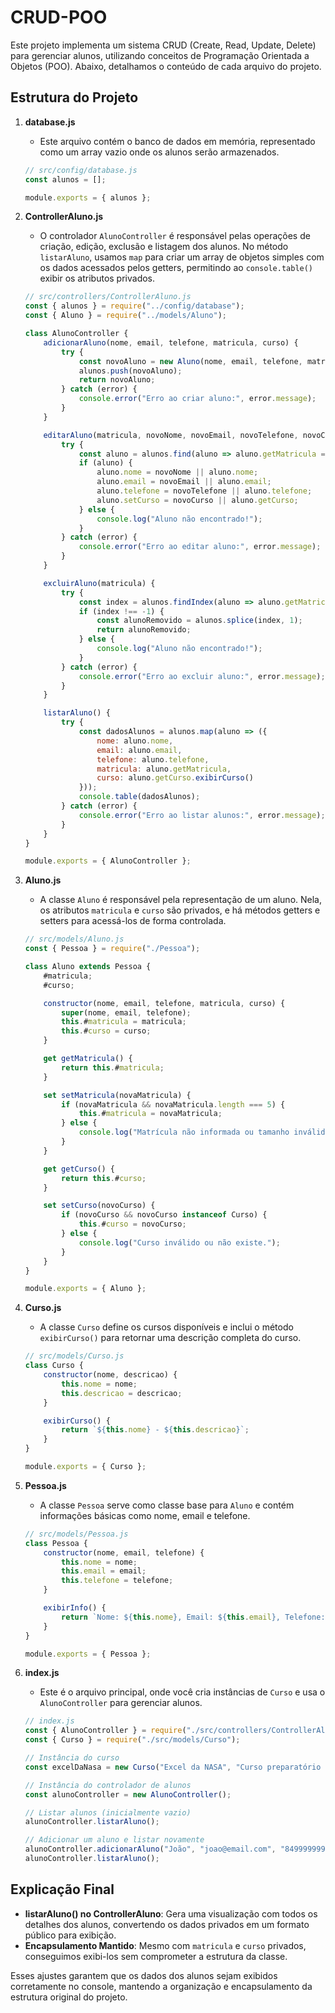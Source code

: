 # CRUD-POO

Este projeto implementa um sistema CRUD (Create, Read, Update, Delete) para gerenciar alunos, utilizando conceitos de Programação Orientada a Objetos (POO). Abaixo, detalhamos o conteúdo de cada arquivo do projeto.

## Estrutura do Projeto

1. **database.js**
    - Este arquivo contém o banco de dados em memória, representado como um array vazio onde os alunos serão armazenados.

    ```javascript
    // src/config/database.js
    const alunos = [];

    module.exports = { alunos };
    ```

2. **ControllerAluno.js**
    - O controlador `AlunoController` é responsável pelas operações de criação, edição, exclusão e listagem dos alunos. No método `listarAluno`, usamos `map` para criar um array de objetos simples com os dados acessados pelos getters, permitindo ao `console.table()` exibir os atributos privados.

    ```javascript
    // src/controllers/ControllerAluno.js
    const { alunos } = require("../config/database");
    const { Aluno } = require("../models/Aluno");

    class AlunoController {
        adicionarAluno(nome, email, telefone, matricula, curso) {
            try {
                const novoAluno = new Aluno(nome, email, telefone, matricula, curso);
                alunos.push(novoAluno);
                return novoAluno;
            } catch (error) {
                console.error("Erro ao criar aluno:", error.message);
            }
        }

        editarAluno(matricula, novoNome, novoEmail, novoTelefone, novoCurso) {
            try {
                const aluno = alunos.find(aluno => aluno.getMatricula === matricula);
                if (aluno) {
                    aluno.nome = novoNome || aluno.nome;
                    aluno.email = novoEmail || aluno.email;
                    aluno.telefone = novoTelefone || aluno.telefone;
                    aluno.setCurso = novoCurso || aluno.getCurso;
                } else {
                    console.log("Aluno não encontrado!");
                }
            } catch (error) {
                console.error("Erro ao editar aluno:", error.message);
            }
        }

        excluirAluno(matricula) {
            try {
                const index = alunos.findIndex(aluno => aluno.getMatricula === matricula);
                if (index !== -1) {
                    const alunoRemovido = alunos.splice(index, 1);
                    return alunoRemovido;
                } else {
                    console.log("Aluno não encontrado!");
                }
            } catch (error) {
                console.error("Erro ao excluir aluno:", error.message);
            }
        }

        listarAluno() {
            try {
                const dadosAlunos = alunos.map(aluno => ({
                    nome: aluno.nome,
                    email: aluno.email,
                    telefone: aluno.telefone,
                    matricula: aluno.getMatricula,
                    curso: aluno.getCurso.exibirCurso()
                }));
                console.table(dadosAlunos);
            } catch (error) {
                console.error("Erro ao listar alunos:", error.message);
            }
        }
    }

    module.exports = { AlunoController };
    ```

3. **Aluno.js**
    - A classe `Aluno` é responsável pela representação de um aluno. Nela, os atributos `matricula` e `curso` são privados, e há métodos getters e setters para acessá-los de forma controlada.

    ```javascript
    // src/models/Aluno.js
    const { Pessoa } = require("./Pessoa");

    class Aluno extends Pessoa {
        #matricula;
        #curso;

        constructor(nome, email, telefone, matricula, curso) {
            super(nome, email, telefone);
            this.#matricula = matricula;
            this.#curso = curso;
        }

        get getMatricula() {
            return this.#matricula;
        }

        set setMatricula(novaMatricula) {
            if (novaMatricula && novaMatricula.length === 5) {
                this.#matricula = novaMatricula;
            } else {
                console.log("Matrícula não informada ou tamanho inválido.");
            }
        }

        get getCurso() {
            return this.#curso;
        }

        set setCurso(novoCurso) {
            if (novoCurso && novoCurso instanceof Curso) {
                this.#curso = novoCurso;
            } else {
                console.log("Curso inválido ou não existe.");
            }
        }
    }

    module.exports = { Aluno };
    ```

4. **Curso.js**
    - A classe `Curso` define os cursos disponíveis e inclui o método `exibirCurso()` para retornar uma descrição completa do curso.

    ```javascript
    // src/models/Curso.js
    class Curso {
        constructor(nome, descricao) {
            this.nome = nome;
            this.descricao = descricao;
        }

        exibirCurso() {
            return `${this.nome} - ${this.descricao}`;
        }
    }

    module.exports = { Curso };
    ```

5. **Pessoa.js**
    - A classe `Pessoa` serve como classe base para `Aluno` e contém informações básicas como nome, email e telefone.

    ```javascript
    // src/models/Pessoa.js
    class Pessoa {
        constructor(nome, email, telefone) {
            this.nome = nome;
            this.email = email;
            this.telefone = telefone;
        }

        exibirInfo() {
            return `Nome: ${this.nome}, Email: ${this.email}, Telefone: ${this.telefone}`;
        }
    }

    module.exports = { Pessoa };
    ```

6. **index.js**
    - Este é o arquivo principal, onde você cria instâncias de `Curso` e usa o `AlunoController` para gerenciar alunos.

    ```javascript
    // index.js
    const { AlunoController } = require("./src/controllers/ControllerAluno");
    const { Curso } = require("./src/models/Curso");

    // Instância do curso
    const excelDaNasa = new Curso("Excel da NASA", "Curso preparatório para dev da NASA");

    // Instância do controlador de alunos
    const alunoController = new AlunoController();

    // Listar alunos (inicialmente vazio)
    alunoController.listarAluno();

    // Adicionar um aluno e listar novamente
    alunoController.adicionarAluno("João", "joao@email.com", "84999999999", "a1234", excelDaNasa);
    alunoController.listarAluno();
    ```

## Explicação Final

- **listarAluno() no ControllerAluno**: Gera uma visualização com todos os detalhes dos alunos, convertendo os dados privados em um formato público para exibição.
- **Encapsulamento Mantido**: Mesmo com `matricula` e `curso` privados, conseguimos exibi-los sem comprometer a estrutura da classe.

Esses ajustes garantem que os dados dos alunos sejam exibidos corretamente no console, mantendo a organização e encapsulamento da estrutura original do projeto.